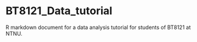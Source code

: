 # BT8121_Data_tutorial
R markdown document for a data analysis tutorial for students of BT8121 at NTNU.
